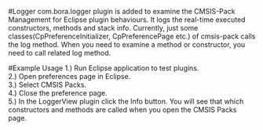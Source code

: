 #Logger
com.bora.logger plugin is added to examine the CMSIS-Pack Management for Eclipse
plugin behaviours. It logs the real-time executed constructors, methods and stack info.
Currently, just some classes(CpPreferenceInitializer, CpPreferencePage etc.)
of cmsis-pack calls the log method. When you need to examine a method 
or constructor, you need to call related log method.

#Example Usage
1.) Run Eclipse application to test plugins.  
2.) Open preferences page in Eclipse.  
3.) Select CMSIS Packs.  
4.) Close the preference page.  
5.) In the LoggerView plugin click the Info button. You will see that which
constructors and methods are called when you open the CMSIS Packs page.
